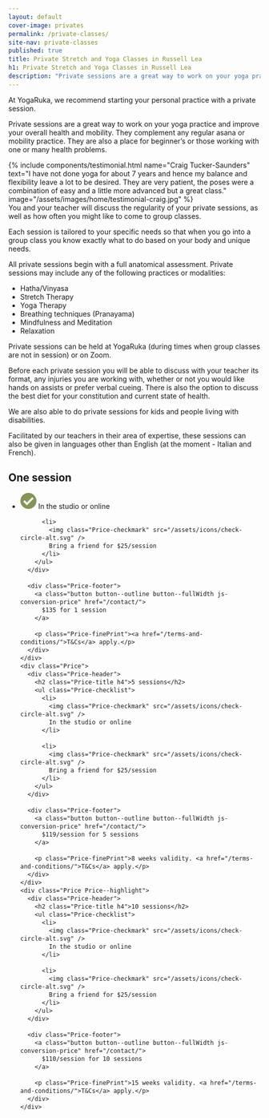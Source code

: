 ```yaml
---
layout: default
cover-image: privates
permalink: /private-classes/
site-nav: private-classes
published: true
title: Private Stretch and Yoga Classes in Russell Lea
h1: Private Stretch and Yoga Classes in Russell Lea
description: "Private sessions are a great way to work on your yoga practice and improve your overall health and mobility. They complement any regular asana or mobility practice. They are also a place for beginner’s or those working with one or many health problems."
---
```


<section markdown="1" class="Longform Longform--blogpost">
At YogaRuka, we recommend starting your personal practice with a private session.

Private sessions are a great way to work on your yoga practice and improve your overall health and mobility. They complement any regular asana or mobility practice. They are also a place for beginner’s or those working with one or many health problems.
</section>

<section class="container container--sm">
{% include components/testimonial.html name="Craig Tucker-Saunders" text="I have not done yoga for about 7 years and hence my balance and flexibility leave a lot to be desired. They are very patient, the poses were a combination of easy and a little more advanced but a great class." image="/assets/images/home/testimonial-craig.jpg" %}
</section>

<section markdown="1" class="Longform Longform--blogpost">
You and your teacher will discuss the regularity of your private sessions, as well as how often you might like to come to group classes.

Each session is tailored to your specific needs so that when you go into a group class you know exactly what to do based on your body and unique needs.

All private sessions begin with a full anatomical assessment. Private sessions may include any of the following practices or modalities:

- Hatha/Vinyasa
- Stretch Therapy
- Yoga Therapy
- Breathing techniques (Pranayama)
- Mindfulness and Meditation
- Relaxation

Private sessions can be held at YogaRuka (during times when group classes are not in session) or on Zoom.

Before each private session you will be able to discuss with your teacher its format, any injuries you are working with, whether or not you would like hands on assists or prefer verbal cueing. There is also the option to discuss the best diet for your constitution and current state of health.

We are also able to do private sessions for kids and people living with disabilities.

Facilitated by our teachers in their area of expertise, these sessions can also be given in languages other than English (at the moment - Italian and French).
</section>

<div class="container container--lg">
  <div class="Prices">
    <div class="Price">
      <div class="Price-header">
        <h2 class="Price-title h4">One session</h2>
        <ul class="Price-checklist">
          <li>
            <img class="Price-checkmark" src="/assets/icons/check-circle-alt.svg" />
            In the studio or online
          </li>

          <li>
            <img class="Price-checkmark" src="/assets/icons/check-circle-alt.svg" />
            Bring a friend for $25/session
          </li>
        </ul>
      </div>

      <div class="Price-footer">
        <a class="button button--outline button--fullWidth js-conversion-price" href="/contact/">
          $135 for 1 session
        </a>

        <p class="Price-finePrint"><a href="/terms-and-conditions/">T&Cs</a> apply.</p>
      </div>
    </div>
    <div class="Price">
      <div class="Price-header">
        <h2 class="Price-title h4">5 sessions</h2>
        <ul class="Price-checklist">
          <li>
            <img class="Price-checkmark" src="/assets/icons/check-circle-alt.svg" />
            In the studio or online
          </li>

          <li>
            <img class="Price-checkmark" src="/assets/icons/check-circle-alt.svg" />
            Bring a friend for $25/session
          </li>
        </ul>
      </div>

      <div class="Price-footer">
        <a class="button button--outline button--fullWidth js-conversion-price" href="/contact/">
          $119/session for 5 sessions
        </a>

        <p class="Price-finePrint">8 weeks validity. <a href="/terms-and-conditions/">T&Cs</a> apply.</p>
      </div>
    </div>
    <div class="Price Price--highlight">
      <div class="Price-header">
        <h2 class="Price-title h4">10 sessions</h2>
        <ul class="Price-checklist">
          <li>
            <img class="Price-checkmark" src="/assets/icons/check-circle-alt.svg" />
            In the studio or online
          </li>

          <li>
            <img class="Price-checkmark" src="/assets/icons/check-circle-alt.svg" />
            Bring a friend for $25/session
          </li>
        </ul>
      </div>

      <div class="Price-footer">
        <a class="button button--outline button--fullWidth js-conversion-price" href="/contact/">
          $110/session for 10 sessions
        </a>

        <p class="Price-finePrint">15 weeks validity. <a href="/terms-and-conditions/">T&Cs</a> apply.</p>
      </div>
    </div>
  </div>
</div>
